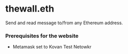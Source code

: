# thewall.eth

Send and read message to/from any Ethereum address.

### Prerequisites for the website

- Metamask set to Kovan Test Netowkr
